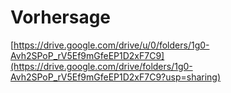# Vorhersage

[https://drive.google.com/drive/u/0/folders/1g0-Avh2SPoP_rV5Ef9mGfeEP1D2xF7C9](https://drive.google.com/drive/folders/1g0-Avh2SPoP_rV5Ef9mGfeEP1D2xF7C9?usp=sharing)
